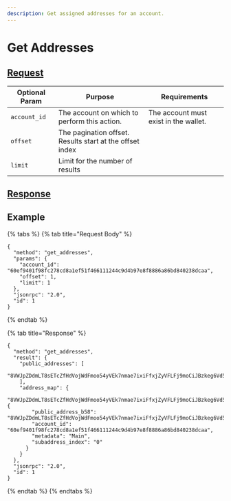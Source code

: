 ```yaml
---
description: Get assigned addresses for an account.
---
```


# Get Addresses

## [Request](https://github.com/mobilecoinofficial/full-service/blob/main/full-service/src/json\_rpc/v2/api/request.rs#L40)

| Optional Param | Purpose                                                  | Requirements                          |
| -------------- | -------------------------------------------------------- | ------------------------------------- |
| `account_id`   | The account on which to perform this action.             | The account must exist in the wallet. |
| `offset`       | The pagination offset. Results start at the offset index |                                       |
| `limit`        | Limit for the number of results                          |                                       |

## [Response](https://github.com/mobilecoinofficial/full-service/blob/main/full-service/src/json\_rpc/v2/api/response.rs#L41)

## Example

{% tabs %}
{% tab title="Request Body" %}
```
{
  "method": "get_addresses",
  "params": {
    "account_id": "60ef9401f98fc278cd8a1ef51f466111244c9d4b97e8f8886a86bd840238dcaa",
    "offset": 1,
    "limit": 1
  },
  "jsonrpc": "2.0",
  "id": 1
}
```
{% endtab %}

{% tab title="Response" %}
```
{
  "method": "get_addresses",
  "result": {
    "public_addresses": [
      "8VWJpZDdmLT8sETcZfHdVojWdFmoo54yVEk7nmae7ixiFfxjZyVFLFj9moCiJBzkeg6Vd5BPXbbwrDvoZuxWZWsyU3G3rEvQdqZBmEbfh7x"
    ],
    "address_map": {
      "8VWJpZDdmLT8sETcZfHdVojWdFmoo54yVEk7nmae7ixiFfxjZyVFLFj9moCiJBzkeg6Vd5BPXbbwrDvoZuxWZWsyU3G3rEvQdqZBmEbfh7x": {
        "public_address_b58": "8VWJpZDdmLT8sETcZfHdVojWdFmoo54yVEk7nmae7ixiFfxjZyVFLFj9moCiJBzkeg6Vd5BPXbbwrDvoZuxWZWsyU3G3rEvQdqZBmEbfh7x",
        "account_id": "60ef9401f98fc278cd8a1ef51f466111244c9d4b97e8f8886a86bd840238dcaa",
        "metadata": "Main",
        "subaddress_index": "0"
      }
    }
  },
  "jsonrpc": "2.0",
  "id": 1
}
```
{% endtab %}
{% endtabs %}
